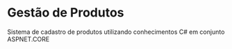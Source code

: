 # Gestão de Produtos
Sistema de cadastro de produtos utilizando conhecimentos C# em conjunto ASPNET.CORE
